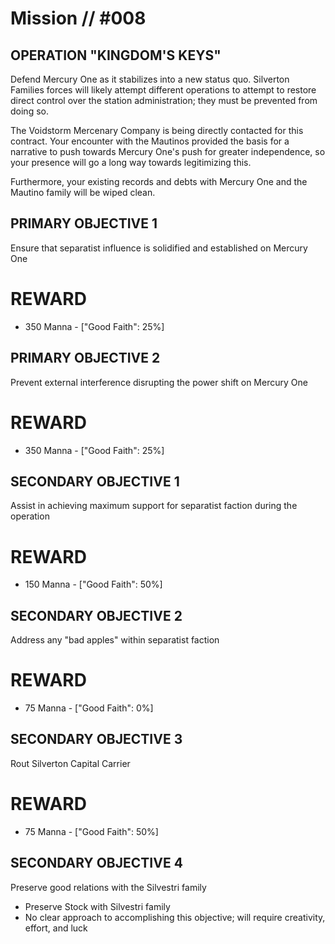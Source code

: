 # Mission // #008
## OPERATION "KINGDOM'S KEYS" 

Defend Mercury One as it stabilizes into a new status quo. Silverton Families forces will likely attempt different operations to attempt to restore direct control over the station administration; they must be prevented from doing so.

The Voidstorm Mercenary Company is being directly contacted for this contract. Your encounter with the Mautinos provided the basis for a narrative to push towards Mercury One's push for greater independence, so your presence will go a long way towards legitimizing this.

Furthermore, your existing records and debts with Mercury One and the Mautino family will be wiped clean.

## PRIMARY OBJECTIVE 1
Ensure that separatist influence is solidified and established on Mercury One
# REWARD 
- 350 Manna - ["Good Faith": 25%]
## PRIMARY OBJECTIVE 2
Prevent external interference disrupting the power shift on Mercury One
# REWARD 
- 350 Manna - ["Good Faith": 25%]

## SECONDARY OBJECTIVE 1
Assist in achieving maximum support for separatist faction during the operation
# REWARD 
- 150 Manna - ["Good Faith": 50%]
## SECONDARY OBJECTIVE 2
Address any "bad apples" within separatist faction
# REWARD 
- 75 Manna - ["Good Faith": 0%]
## SECONDARY OBJECTIVE 3
Rout Silverton Capital Carrier
# REWARD 
- 75 Manna - ["Good Faith": 50%]
## SECONDARY OBJECTIVE 4
Preserve good relations with the Silvestri family
- Preserve Stock with Silvestri family
- No clear approach to accomplishing this objective; will require creativity, effort, and luck
